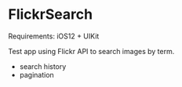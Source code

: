 # FlickrSearch

Requirements: iOS12 + UIKit

Test app using Flickr API to search images by term.
- search history
- pagination
